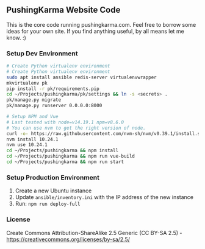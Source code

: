 ## PushingKarma Website Code
This is the core code running pushingkarma.com.  Feel free to borrow
some ideas for your own site.  If you find anything useful, by all
means let me know. :)

### Setup Dev Environment
```bash
# Create Python virtualenv environment
# Create Python virtualenv environment
sudo apt install ansible redis-server virtualenvwrapper
mkvirtualenv pk
pip install -r pk/requirements.pip
cd ~/Projects/pushingkarma/pk/settings && ln -s <secrets> .
pk/manage.py migrate
pk/manage.py runserver 0.0.0.0:8000

# Setup NPM and Vue
# Last tested with node=v14.19.1 npm=v8.6.0
# You can use nvm to get the right version of node.
curl -o- https://raw.githubusercontent.com/nvm-sh/nvm/v0.39.1/install.sh | bash
nvm install 10.24.1
nvm use 10.24.1
cd ~/Projects/pushingkarma && npm install
cd ~/Projects/pushingkarma && npm run vue-build
cd ~/Projects/pushingkarma && npm run start
```

### Setup Production Environment
1. Create a new Ubuntu instance
2. Update `ansible/inventory.ini` with the IP address of the new instance
3. Run: `npm run deploy-full`

### License
Create Commons Attribution-ShareAlike 2.5 Generic (CC BY-SA 2.5) - 
https://creativecommons.org/licenses/by-sa/2.5/
